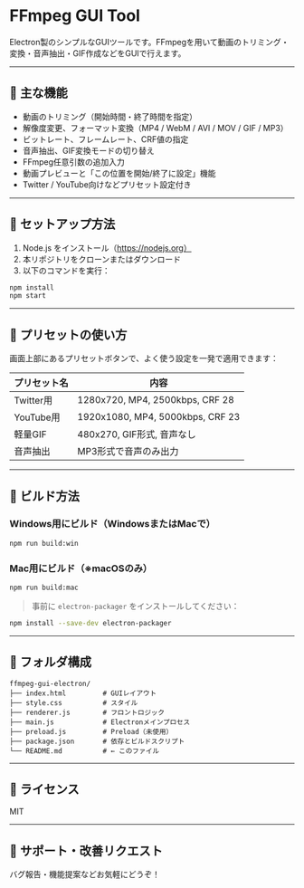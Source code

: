 # FFmpeg GUI Tool

Electron製のシンプルなGUIツールです。FFmpegを用いて動画のトリミング・変換・音声抽出・GIF作成などをGUIで行えます。

---

## 🔧 主な機能

- 動画のトリミング（開始時間・終了時間を指定）
- 解像度変更、フォーマット変換（MP4 / WebM / AVI / MOV / GIF / MP3）
- ビットレート、フレームレート、CRF値の指定
- 音声抽出、GIF変換モードの切り替え
- FFmpeg任意引数の追加入力
- 動画プレビューと「この位置を開始/終了に設定」機能
- Twitter / YouTube向けなどプリセット設定付き

---

## 🚀 セットアップ方法

1. Node.js をインストール（https://nodejs.org）
2. 本リポジトリをクローンまたはダウンロード
3. 以下のコマンドを実行：

```bash
npm install
npm start
```

---

## 🧪 プリセットの使い方

画面上部にあるプリセットボタンで、よく使う設定を一発で適用できます：

| プリセット名   | 内容                                         |
|----------------|----------------------------------------------|
| Twitter用       | 1280x720, MP4, 2500kbps, CRF 28               |
| YouTube用       | 1920x1080, MP4, 5000kbps, CRF 23              |
| 軽量GIF         | 480x270, GIF形式, 音声なし                   |
| 音声抽出        | MP3形式で音声のみ出力                        |

---

## 🧱 ビルド方法

### Windows用にビルド（WindowsまたはMacで）

```bash
npm run build:win
```

### Mac用にビルド（※macOSのみ）

```bash
npm run build:mac
```

> 事前に `electron-packager` をインストールしてください：

```bash
npm install --save-dev electron-packager
```

---

## 📁 フォルダ構成

```
ffmpeg-gui-electron/
├── index.html         # GUIレイアウト
├── style.css          # スタイル
├── renderer.js        # フロントロジック
├── main.js            # Electronメインプロセス
├── preload.js         # Preload（未使用）
├── package.json       # 依存とビルドスクリプト
└── README.md          # ← このファイル
```

---

## 📝 ライセンス

MIT

---

## 🙋 サポート・改善リクエスト

バグ報告・機能提案などお気軽にどうぞ！
